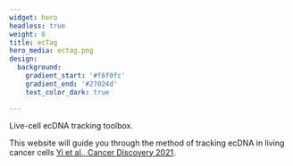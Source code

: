 ```yaml
---
widget: hero
headless: true
weight: 8
title: ecTag
hero_media: ectag.png
design:
  background:
    gradient_start: '#f6f0fc'
    gradient_end: '#27024d'
    text_color_dark: true

---
```


Live-cell ecDNA tracking toolbox.



This website will guide you through the method of tracking ecDNA in living cancer cells 
[Yi et al., Cancer Discovery 2021](https://cancerdiscovery.aacrjournals.org/content/12/2/468).


